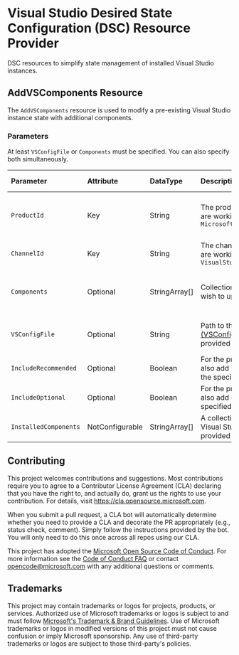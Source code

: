 # Visual Studio Desired State Configuration (DSC) Resource Provider

DSC resources to simplify state management of installed Visual Studio instances.

## AddVSComponents Resource

The `AddVSComponents` resource is used to modify a pre-existing Visual Studio instance state with additional components.

### Parameters

At least `VSConfigFile` or `Components` must be specified. You can also specify both simultaneously.

**Parameter**|**Attribute**|**DataType**|**Description**|**Allowed Values**
:-----|:-----|:-----|:-----|:-----
`ProductId`|Key|String|The product identifier of the instance you are working with. EG: `Microsoft.VisualStudio.Product.Community`|See [workload and component ids](https://learn.microsoft.com/en-us/visualstudio/install/workload-and-component-ids)
`ChannelId`|Key|String|The channel identifier of the instance you are working with. EG: `VisualStudio.17.Release`|See [channel identifiers](https://learn.microsoft.com/en-us/visualstudio/install/command-line-parameter-examples#using---channelId)
`Components`|Optional|StringArray[]|Collection of component identifiers you wish to update the provided instance with.|See [workload and component ids](https://learn.microsoft.com/en-us/visualstudio/install/workload-and-component-ids)
`VSConfigFile`|Optional|String|Path to the [Installation Configuration (VSConfig) file](https://devblogs.microsoft.com/setup/configure-visual-studio-across-your-organization-with-vsconfig/) you wish to update the provided instance with.|Valid file path to a .vsconfig file
`IncludeRecommended`|Optional|Boolean|For the provided required components, also add recommended components into the specified instance|True/False
`IncludeOptional`|Optional|Boolean|For the provided required components, also add optional components into the specified instance|True/False
`InstalledComponents`|NotConfigurable|StringArray[]|A collection of components installed in the Visual Studio instance identified by the provided Product ID and Channel ID.|N/A


## Contributing

This project welcomes contributions and suggestions.  Most contributions require you to agree to a
Contributor License Agreement (CLA) declaring that you have the right to, and actually do, grant us
the rights to use your contribution. For details, visit https://cla.opensource.microsoft.com.

When you submit a pull request, a CLA bot will automatically determine whether you need to provide
a CLA and decorate the PR appropriately (e.g., status check, comment). Simply follow the instructions
provided by the bot. You will only need to do this once across all repos using our CLA.

This project has adopted the [Microsoft Open Source Code of Conduct](https://opensource.microsoft.com/codeofconduct/).
For more information see the [Code of Conduct FAQ](https://opensource.microsoft.com/codeofconduct/faq/) or
contact [opencode@microsoft.com](mailto:opencode@microsoft.com) with any additional questions or comments.

## Trademarks

This project may contain trademarks or logos for projects, products, or services. Authorized use of Microsoft
trademarks or logos is subject to and must follow
[Microsoft's Trademark & Brand Guidelines](https://www.microsoft.com/en-us/legal/intellectualproperty/trademarks/usage/general).
Use of Microsoft trademarks or logos in modified versions of this project must not cause confusion or imply Microsoft sponsorship.
Any use of third-party trademarks or logos are subject to those third-party's policies.
